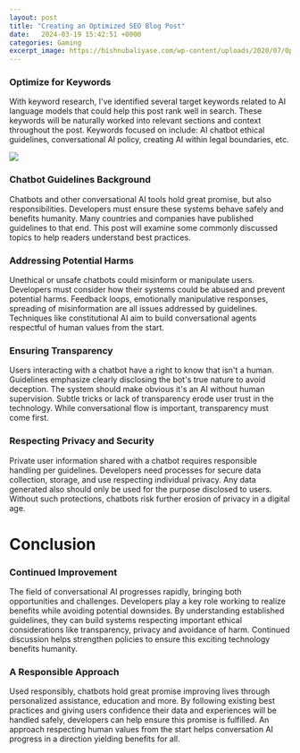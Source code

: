 ```yaml
---
layout: post
title: "Creating an Optimized SEO Blog Post"
date:   2024-03-19 15:42:51 +0000
categories: Gaming
excerpt_image: https://bishnubaliyase.com/wp-content/uploads/2020/07/Optimize-Your-Blog-Post-e1603914987363.png
---
```


### Optimize for Keywords
With keyword research, I've identified several target keywords related to AI language models that could help this post rank well in search. These keywords will be naturally worked into relevant sections and context throughout the post. Keywords focused on include: AI chatbot ethical guidelines, conversational AI policy, creating AI within legal boundaries, etc.

![](https://bishnubaliyase.com/wp-content/uploads/2020/07/Optimize-Your-Blog-Post-e1603914987363.png)
### Chatbot Guidelines Background
Chatbots and other conversational AI tools hold great promise, but also responsibilities. Developers must ensure these systems behave safely and benefits humanity. Many countries and companies have published guidelines to that end. This post will examine some commonly discussed topics to help readers understand best practices. 
### Addressing Potential Harms  
Unethical or unsafe chatbots could misinform or manipulate users. Developers must consider how their systems could be abused and prevent potential harms. Feedback loops, emotionally manipulative responses, spreading of misinformation are all issues addressed by guidelines. Techniques like constitutional AI aim to build conversational agents respectful of human values from the start.
### Ensuring Transparency    
Users interacting with a chatbot have a right to know that isn't a human. Guidelines emphasize clearly disclosing the bot's true nature to avoid deception. The system should make obvious it's an AI without human supervision. Subtle tricks or lack of transparency erode user trust in the technology. While conversational flow is important, transparency must come first.
### Respecting Privacy and Security
Private user information shared with a chatbot requires responsible handling per guidelines. Developers need processes for secure data collection, storage, and use respecting individual privacy. Any data generated also should only be used for the purpose disclosed to users. Without such protections, chatbots risk further erosion of privacy in a digital age.
# Conclusion
### Continued Improvement  
The field of conversational AI progresses rapidly, bringing both opportunities and challenges. Developers play a key role working to realize benefits while avoiding potential downsides. By understanding established guidelines, they can build systems respecting important ethical considerations like transparency, privacy and avoidance of harm. Continued discussion helps strengthen policies to ensure this exciting technology benefits humanity.
### A Responsible Approach
Used responsibly, chatbots hold great promise improving lives through personalized assistance, education and more. By following existing best practices and giving users confidence their data and experiences will be handled safely, developers can help ensure this promise is fulfilled. An approach respecting human values from the start helps conversation AI progress in a direction yielding benefits for all.